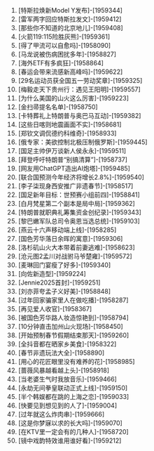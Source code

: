 
1. [特斯拉焕新Model Y发布]-[1959344]
1. [雷军两字回应特斯拉发文]-[1959412]
1. [那些你不知道的北京地儿]-[1959408]
1. [火箭119:115险胜灰熊]-[1959361]
1. [得了甲流可以自愈吗]-[1958090]
1. [马龙说被伤病困扰多年]-[1958827]
1. [海外ETF有多疯狂]-[1958864]
1. [春运会带来流感新高峰吗]-[1959622]
1. [29名运动员获全国五一劳动奖章]-[1959325]
1. [梅毅走天下贵州行：遇见王阳明]-[1959557]
1. [为什么美国的山火这么厉害]-[1959223]
1. [金扫帚提名名单]-[1958750]
1. [卡特葬礼上特朗普与奥巴马互动]-[1959382]
1. [这些日喀则地震画面不实]-[1958681]
1. [郑钦文调侃德约科维奇]-[1958933]
1. [俄专家：美欲控制北极压制俄罗斯]-[1959445]
1. [国足主帅伊万谈新人侯永永]-[1959511]
1. [拜登呼吁特朗普“别搞清算”]-[1958737]
1. [网友用ChatGPT造出AI炮塔]-[1959485]
1. [联合国预测今年经济将增长2.8%]-[1959540]
1. [李子柒现身西安推广非遗春节]-[1958517]
1. [国足新年目标：世预赛小组前四]-[1958841]
1. [白月梵星第二个副本是局中局]-[1959362]
1. [特朗普就职典礼筹集资金创纪录]-[1959343]
1. [黎巴嫩军队总司令奥恩当选总统]-[1959103]
1. [燕云十六声移动端上线]-[1958285]
1. [国色芳华落日余晖的寓意]-[1959306]
1. [洛杉矶山火大本带着前妻逃难]-[1958623]
1. [沧元图2孟川对战驸马爷楚雍]-[1959572]
1. [麦琳回门宴瘦了好多]-[1959340]
1. [向佐新造型]-[1959224]
1. [Jennie2025首封]-[1959251]
1. [刘亦菲夸孟子义好美]-[1958848]
1. [过年回家骗家里人在做吃播]-[1958287]
1. [再见爱人收官]-[1958367]
1. [被国色芳华路人妆造惊艳到]-[1958794]
1. [10分钟直击加州山火现场]-[1958450]
1. [开始预制春节假期结束那天]-[1959260]
1. [全抖音都在晒家乡美食]-[1958322]
1. [春节非遗玩法大全]-[1958890]
1. [用心的花匠眼里没有难养的花]-[1958985]
1. [蔷薇风暴越看越上头]-[1958918]
1. [当老婆生气时我放音乐]-[1959466]
1. [永劫无间拳皇联动正式上线]-[1959150]
1. [半个韩娱都在跳的上海之恋]-[1959033]
1. [快要见到想见到的人了]-[1959004]
1. [过年就这么炸肉串]-[1959666]
1. [这是你梦寐以求的长大吗]-[1959070]
1. [在KTV里一定会有的几种人]-[1958720]
1. [镜中戏韵特效谁用谁好看]-[1959212]